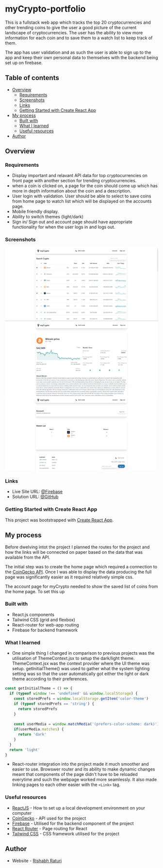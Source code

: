# myCrypto-portfolio

This is a fullstack web app which tracks the top 20 cryptocurrencies and other trending coins to give the user a good picture of the current landscape of cryptocurrencies. The user has the ability to view more information for each coin and to save them to a watch list to keep track of them.

The app has user validation and as such the user is able to sign up to the app and keep their own personal data to themselves with the backend being set up on firebase.

## Table of contents

- [Overview](#overview)
  - [Requirements](#requirements)
  - [Screenshots](#screenshots)
  - [Links](#links)
  - [Getting Started with Create React App](#getting-started-with-create-react-app)
- [My process](#my-process)
  - [Built with](#built-with)
  - [What I learned](#what-i-learned)
  - [Useful resources](#useful-resources)
- [Author](#author)

## Overview

### Requirements

- Display important and relavant API data for top cryptocurrencies on front page with another section for trending cryptocurrencies.
- when a coin is clicked on, a page for the coin should come up which has more in depth information about the coin and a description.
- User login with validation. User should be able to select to save coins from home page to watch list which will be displayed on the accounts page.
- Mobile friendly display.
- Ability to switch themes (light/dark)
- Sign in/ Sign out and account page should have appropriate functionality for when the user logs in and logs out.

### Screenshots

![screenshot](./public/screenshots/home-page.png)
![screenshot](./public/screenshots/coin-page.png)
![screenshot](./public/screenshots/account-page.png)

### Links

- Live Site URL: [@Firebase](https://mycrypto-28bfe.web.app/)
- Solution URL: [@GitHub](https://github.com/WAYD0S/crypto-portfolio-fullstack)

### Getting Started with Create React App

This project was bootstrapped with [Create React App](https://github.com/facebook/create-react-app).

## My process

Before dwelving intot the project I planned the routes for the project and how the links will be connected on paper based on the data that was available from the API.

The initial step was to create the home page which required a connection to the [CoinGecko API](https://www.coingecko.com/api/documentation). Once I was able to display the data producing the full page was significantly easier as it required relatively simple css.

The account page for myCrypto needed to show the saved list of coins from the home page. To set this up  

### Built with

- React.js components
- Tailwind CSS (grid and flexbox)
- React-router for web-app routing
- Firebase for backend framework

### What I learned

- One simple thing I changed in comparison to previous projects was the utilisation of ThemeContext.jsx to setup the dark/light theme. ThemeContext.jsx was the context provider where the UI theme was setup. getInitialTheme() was used to gather what the system lighting setting was so that the user automatically got either the light or dark theme according to their preferences.

```js
const getInitialTheme = () => {
  if (typeof window !== 'undefined' && window.localStorage) {
    const storedPrefs = window.localStorage.getItem('color-theme')
    if (typeof storedPrefs == 'string') {
      return storedPrefs
    }

    const userMedia = window.matchMedia('(prefers-color-scheme: dark)')
    if(userMedia.matches) {
      return 'dark'
    }
  }
  return 'light'
}
```

- React-router integration into the project made it much smoother and easier to use. Browswer router and its ability to make dynamic changes meant that components of the page didn't have to be reloaded everytime and such the webpage worked more seamlessly. It also made linking pages to each other easier with the `<Link>` tag.

### Useful resources

- [ReactJS](https://reactjs.org/tutorial/tutorial.html) - How to set up a local development environment on your computer
- [CoinGecko](https://www.coingecko.com/api/documentation) - API used for the project
- [Firebase](https://firebase.google.com/) - Utilised for the backend component of the project
- [React Router](https://www.w3schools.com/react/react_router.asp) - Page routing for React
- [Tailwind CSS](https://www.w3schools.com/react/react_router.asp) - CSS framework utilised for the project

## Author

- Website - [Rishabh Raturi](https://github.com/WAYD0S)
